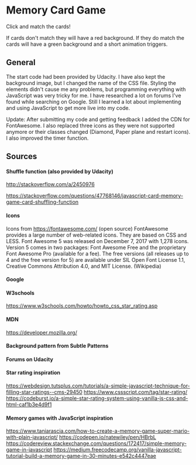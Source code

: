 # Memory Card Game
Click and match the cards!

If cards don't match they will have a red background. If they do match the cards will have a green background and a short animation triggers.

## General
The start code had been provided by Udacity. I have also kept the background image, but I changed the name of the CSS file. Styling the elements didn't cause me any problems, but programming everything with JavaScript was very tricky for me. I have researched a lot on forums I've found while searching on Google. Still I learned a lot about implementing and using JavaScript to get more live into my code.

Update: After submitting my code and getting feedback I added the CDN for FontAwesome. I also replaced three icons as they were not supported anymore or their classes changed (Diamond, Paper plane and restart icons).
I also improved the timer function.

## Sources

#### Shuffle function (also provided by Udacity)
http://stackoverflow.com/a/2450976

https://stackoverflow.com/questions/47768146/javascript-card-memory-game-card-shuffling-function

#### Icons
Icons from https://fontawesome.com/ (open source)
FontAwesome provides a large num­ber of web-re­lated icons. They are based on CSS and LESS. Font Awesome 5 was released on December 7, 2017 with 1,278 icons. Version 5 comes in two packages: Font Awesome Free and the proprietary Font Awesome Pro (available for a fee). The free versions (all releases up to 4 and the free version for 5) are available under SIL
Open Font License 1.1, Creative Commons Attribution 4.0, and MIT License. (Wikipedia)

#### Google

#### W3schools
https://www.w3schools.com/howto/howto_css_star_rating.asp

#### MDN
https://developer.mozilla.org/

#### Background pattern from Subtle Patterns

#### Forums on Udacity

#### Star rating inspiration
https://webdesign.tutsplus.com/tutorials/a-simple-javascript-technique-for-filling-star-ratings--cms-29450
https://www.cssscript.com/tag/star-rating/
https://codeburst.io/a-simple-star-rating-system-using-vanilla-js-css-and-html-caf1b3e4d9f1

#### Memory games with JavaScript inspiration
https://www.taniarascia.com/how-to-create-a-memory-game-super-mario-with-plain-javascript/
https://codepen.io/natewiley/pen/HBrbL
https://codereview.stackexchange.com/questions/172417/simple-memory-game-in-javascript
https://medium.freecodecamp.org/vanilla-javascript-tutorial-build-a-memory-game-in-30-minutes-e542c4447eae
